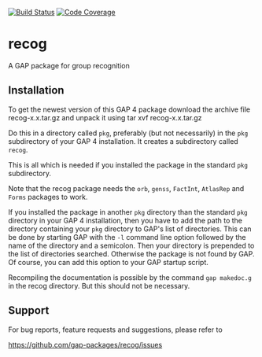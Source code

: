 [![Build Status](https://travis-ci.org/gap-packages/recog.svg?branch=master)](https://travis-ci.org/gap-packages/recog)
[![Code Coverage](https://codecov.io/github/gap-packages/recog/coverage.svg?branch=master&token=)](https://codecov.io/gh/gap-packages/recog)

# recog

A GAP package for group recognition

## Installation

To get the newest version of this GAP 4 package download the
archive file
    recog-x.x.tar.gz
and unpack it using
    tar xvf recog-x.x.tar.gz

Do this in a directory called `pkg`, preferably (but not necessarily)
in the `pkg` subdirectory of your GAP 4 installation. It creates a
subdirectory called `recog`.

This is all which is needed if you installed the package in the standard
`pkg` subdirectory.

Note that the recog package needs the `orb`, `genss`, `FactInt`,
`AtlasRep` and `Forms` packages to work.

If you installed the package in another `pkg` directory than the standard
`pkg` directory in your GAP 4 installation, then you have to add the path
to the directory containing your `pkg` directory to GAP's list of directories.
This can be done by starting GAP with the `-l` command line option
followed by the name of the directory and a semicolon. Then your directory
is prepended to the list of directories searched. Otherwise the package
is not found by GAP. Of course, you can add this option to your GAP
startup script.

Recompiling the documentation is possible by the command `gap makedoc.g`
in the recog directory. But this should not be necessary.

## Support

For bug reports, feature requests and suggestions, please refer to

   https://github.com/gap-packages/recog/issues
